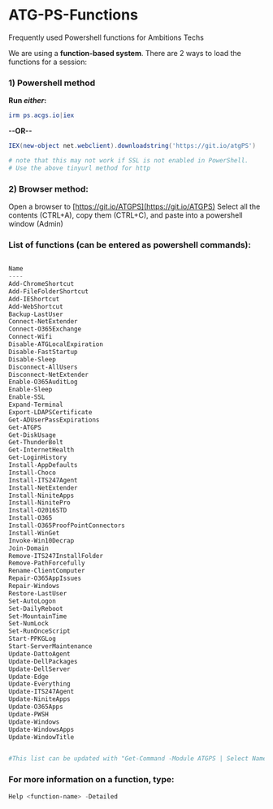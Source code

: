 # ATG-PS-Functions
Frequently used Powershell functions for Ambitions Techs

We are using a **function-based system**. There are 2 ways to load the functions for a session:

### 1) Powershell method ###

**Run _either_:**
```powershell
irm ps.acgs.io|iex
```

**--OR--**

```powershell
IEX(new-object net.webclient).downloadstring('https://git.io/atgPS')

# note that this may not work if SSL is not enabled in PowerShell.
# Use the above tinyurl method for http
```

### 2) Browser method: ###
Open a browser to [https://git.io/ATGPS](https://git.io/ATGPS)
Select all the contents (CTRL+A), copy them (CTRL+C), and paste into a powershell window (Admin)


### List of functions (can be entered as powershell commands): ###
```powershell

Name
----
Add-ChromeShortcut
Add-FileFolderShortcut
Add-IEShortcut
Add-WebShortcut
Backup-LastUser
Connect-NetExtender
Connect-O365Exchange
Connect-Wifi
Disable-ATGLocalExpiration
Disable-FastStartup
Disable-Sleep
Disconnect-AllUsers
Disconnect-NetExtender
Enable-O365AuditLog
Enable-Sleep
Enable-SSL
Expand-Terminal
Export-LDAPSCertificate
Get-ADUserPassExpirations
Get-ATGPS
Get-DiskUsage
Get-ThunderBolt
Get-InternetHealth
Get-LoginHistory
Install-AppDefaults
Install-Choco
Install-ITS247Agent
Install-NetExtender
Install-NiniteApps
Install-NinitePro
Install-O2016STD
Install-O365
Install-O365ProofPointConnectors
Install-WinGet
Invoke-Win10Decrap
Join-Domain
Remove-ITS247InstallFolder
Remove-PathForcefully
Rename-ClientComputer
Repair-O365AppIssues
Repair-Windows
Restore-LastUser
Set-AutoLogon
Set-DailyReboot
Set-MountainTime
Set-NumLock
Set-RunOnceScript
Start-PPKGLog
Start-ServerMaintenance
Update-DattoAgent
Update-DellPackages
Update-DellServer
Update-Edge
Update-Everything
Update-ITS247Agent
Update-NiniteApps
Update-O365Apps
Update-PWSH
Update-Windows
Update-WindowsApps
Update-WindowTitle


#This list can be updated with "Get-Command -Module ATGPS | Select Name"
```
### For more information on a function, type:
```powershell 
Help <function-name> -Detailed
```
